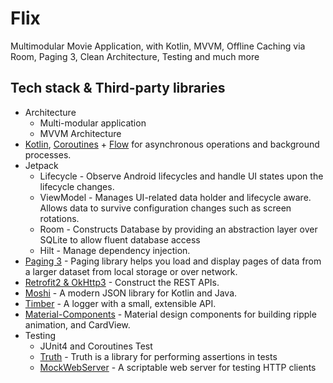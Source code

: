# Flix
Multimodular Movie Application, with Kotlin, MVVM, Offline Caching via Room, Paging 3, Clean Architecture, Testing and much more

## Tech stack & Third-party libraries
- Architecture
  - Multi-modular application
  - MVVM Architecture
- [Kotlin](https://kotlinlang.org/), [Coroutines](https://github.com/Kotlin/kotlinx.coroutines) + [Flow](https://kotlin.github.io/kotlinx.coroutines/kotlinx-coroutines-core/kotlinx.coroutines.flow/) for asynchronous operations and background processes.
- Jetpack
  - Lifecycle - Observe Android lifecycles and handle UI states upon the lifecycle changes.
  - ViewModel - Manages UI-related data holder and lifecycle aware. Allows data to survive configuration changes such as screen rotations.
  - Room - Constructs Database by providing an abstraction layer over SQLite to allow fluent database access
  - Hilt - Manage dependency injection.
- [Paging 3](https://developer.android.com/topic/libraries/architecture/paging/v3-overview) - Paging library helps you load and display pages of data from a larger dataset from local storage or over network. 
- [Retrofit2 & OkHttp3](https://github.com/square/retrofit) - Construct the REST APIs.
- [Moshi](https://github.com/square/moshi/) - A modern JSON library for Kotlin and Java.
- [Timber](https://github.com/JakeWharton/timber) - A logger with a small, extensible API.
- [Material-Components](https://github.com/material-components/material-components-android) - Material design components for building ripple animation, and CardView.
- Testing
  - JUnit4 and Coroutines Test
  - [Truth](https://truth.dev/) - Truth is a library for performing assertions in tests 
  - [MockWebServer](https://github.com/square/okhttp/tree/master/mockwebserver) - A scriptable web server for testing HTTP clients 
